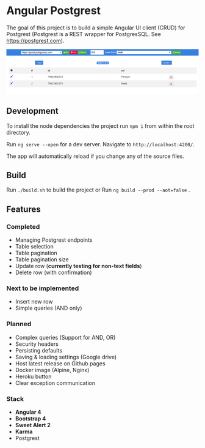 # Angular Postgrest

The goal of this project is to build a simple Angular UI client (CRUD) for Postgrest (Postgrest is a REST wrapper for PostgresSQL. See https://postgrest.com). 

![Logo](docs/screenshot.PNG "Logo")


## Development

To install the node dependencies the project run `npm i` from within the root directory.

Run `ng serve --open` for a dev server. Navigate to `http://localhost:4200/`. 

The app will automatically reload if you change any of the source files.

## Build

Run `./build.sh` to build the project or
Run `ng build --prod --aot=false` .

## Features

### Completed

  - Managing Postgrest endpoints
  - Table selection
  - Table pagination
  - Table pagination size
  - Update row (**currently testing for non-text fields**)
  - Delete row (with confirmation)

### Next to be implemented

  - Insert new row
  - Simple queries (AND only)


### Planned

  - Complex queries (Support for AND, OR)
  - Security headers
  - Persisting defaults
  - Saving & loading settings (Google drive)
  - Host latest release on Github pages
  - Docker image (Alpine, Nginx)
  - Heroku button
  - Clear exception communication

### Stack

  - **Angular 4**
  - **Bootstrap 4**
  - **Sweet Alert 2**
  - **Karma**
  - Postgrest







